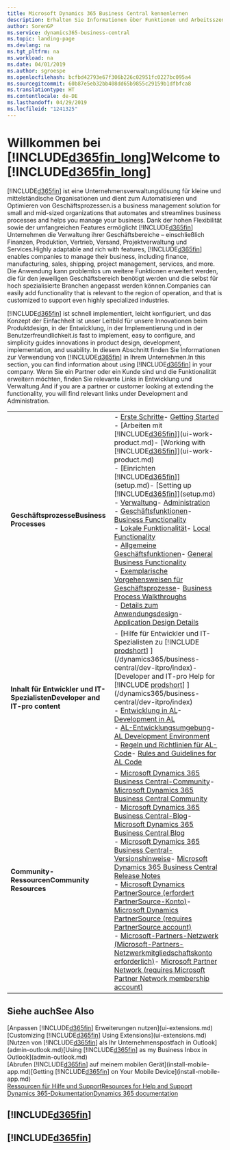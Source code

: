 ```yaml
---
title: Microsoft Dynamics 365 Business Central kennenlernen
description: Erhalten Sie Informationen über Funktionen und Arbeitsszenarien in Business Central, einer Unternehmensverwaltungslösung für kleine und mittelständische Organisationen.
author: SorenGP
ms.service: dynamics365-business-central
ms.topic: landing-page
ms.devlang: na
ms.tgt_pltfrm: na
ms.workload: na
ms.date: 04/01/2019
ms.author: sgroespe
ms.openlocfilehash: bcfbd42793e67f306b226c02951fc0227bc095a4
ms.sourcegitcommit: 60b87e5eb32bb408dd65b9855c29159b1dfbfca8
ms.translationtype: HT
ms.contentlocale: de-DE
ms.lasthandoff: 04/29/2019
ms.locfileid: "1241325"
---
```

# <a name="welcome-to-included365finlongincludesd365finlongmdmd"></a><span data-ttu-id="1f9f3-103">Willkommen bei [!INCLUDE[d365fin_long](includes/d365fin_long_md.md)]</span><span class="sxs-lookup"><span data-stu-id="1f9f3-103">Welcome to [!INCLUDE[d365fin_long](includes/d365fin_long_md.md)]</span></span>
[!INCLUDE[d365fin](includes/d365fin_md.md)] <span data-ttu-id="1f9f3-104">ist eine Unternehmensverwaltungslösung für kleine und mittelständische Organisationen und dient zum Automatisieren und Optimieren von Geschäftsprozessen.</span><span class="sxs-lookup"><span data-stu-id="1f9f3-104">is a business management solution for small and mid-sized organizations that automates and streamlines business processes and helps you manage your business.</span></span> <span data-ttu-id="1f9f3-105">Dank der hohen Flexibilität sowie der umfangreichen Features ermöglicht [!INCLUDE[d365fin](includes/d365fin_md.md)] Unternehmen die Verwaltung ihrer Geschäftsbereiche – einschließlich Finanzen, Produktion, Vertrieb, Versand, Projektverwaltung und Services.</span><span class="sxs-lookup"><span data-stu-id="1f9f3-105">Highly adaptable and rich with features, [!INCLUDE[d365fin](includes/d365fin_md.md)] enables companies to manage their business, including finance, manufacturing, sales, shipping, project management, services, and more.</span></span> <span data-ttu-id="1f9f3-106">Die Anwendung kann problemlos um weitere Funktionen erweitert werden, die für den jeweiligen Geschäftsbereich benötigt werden und die selbst für hoch spezialisierte Branchen angepasst werden können.</span><span class="sxs-lookup"><span data-stu-id="1f9f3-106">Companies can easily add functionality that is relevant to the region of operation, and that is customized to support even highly specialized industries.</span></span>

[!INCLUDE[d365fin](includes/d365fin_md.md)] <span data-ttu-id="1f9f3-107">ist schnell implementiert, leicht konfiguriert, und das Konzept der Einfachheit ist unser Leitbild für unsere Innovationen beim Produktdesign, in der Entwicklung, in der Implementierung und in der Benutzerfreundlichkeit.</span><span class="sxs-lookup"><span data-stu-id="1f9f3-107">is fast to implement, easy to configure, and simplicity guides innovations in product design, development, implementation, and usability.</span></span> <span data-ttu-id="1f9f3-108">In diesem Abschnitt finden Sie Informationen zur Verwendung von [!INCLUDE[d365fin](includes/d365fin_md.md)] in Ihrem Unternehmen.</span><span class="sxs-lookup"><span data-stu-id="1f9f3-108">In this section, you can find information about using [!INCLUDE[d365fin](includes/d365fin_md.md)] in your company.</span></span> <span data-ttu-id="1f9f3-109">Wenn Sie ein Partner oder ein Kunde sind und die Funktionalität erweitern möchten, finden Sie relevante Links in Entwicklung und Verwaltung.</span><span class="sxs-lookup"><span data-stu-id="1f9f3-109">And if you are a partner or customer looking at extending the functionality, you will find relevant links under Development and Administration.</span></span>  

|||  
|-|-|  
|<span data-ttu-id="1f9f3-110">**Geschäftsprozesse**</span><span class="sxs-lookup"><span data-stu-id="1f9f3-110">**Business Processes**</span></span>|<span data-ttu-id="1f9f3-111">-   [Erste Schritte](product-get-started.md)</span><span class="sxs-lookup"><span data-stu-id="1f9f3-111">-   [Getting Started](product-get-started.md)</span></span><br /><span data-ttu-id="1f9f3-112">-   [Arbeiten mit [!INCLUDE[d365fin](includes/d365fin_md.md)]](ui-work-product.md)</span><span class="sxs-lookup"><span data-stu-id="1f9f3-112">-   [Working with [!INCLUDE[d365fin](includes/d365fin_md.md)]](ui-work-product.md)</span></span><br /><span data-ttu-id="1f9f3-113">-   [Einrichten [!INCLUDE[d365fin](includes/d365fin_md.md)]](setup.md)</span><span class="sxs-lookup"><span data-stu-id="1f9f3-113">-   [Setting up [!INCLUDE[d365fin](includes/d365fin_md.md)]](setup.md)</span></span><br /><span data-ttu-id="1f9f3-114">-   [Verwaltung](admin-setup-and-administration.md)</span><span class="sxs-lookup"><span data-stu-id="1f9f3-114">-   [Administration](admin-setup-and-administration.md)</span></span><br /><span data-ttu-id="1f9f3-115">-   [Geschäftsfunktionen](across-business-functionality.md)</span><span class="sxs-lookup"><span data-stu-id="1f9f3-115">-   [Business Functionality](across-business-functionality.md)</span></span><br /><span data-ttu-id="1f9f3-116">-   [Lokale Funktionalität](LocalFunctionality/Austria/austria-local-functionality.md)</span><span class="sxs-lookup"><span data-stu-id="1f9f3-116">-   [Local Functionality](LocalFunctionality/Austria/austria-local-functionality.md)</span></span><br /><span data-ttu-id="1f9f3-117">-   [Allgemeine Geschäftsfunktionen](ui-across-business-areas.md)</span><span class="sxs-lookup"><span data-stu-id="1f9f3-117">-   [General Business Functionality](ui-across-business-areas.md)</span></span><br /><span data-ttu-id="1f9f3-118">-   [Exemplarische Vorgehensweisen für Geschäftsprozesse](walkthrough-business-process-walkthroughs.md)</span><span class="sxs-lookup"><span data-stu-id="1f9f3-118">-   [Business Process Walkthroughs](walkthrough-business-process-walkthroughs.md)</span></span><br /><span data-ttu-id="1f9f3-119">-   [Details zum Anwendungsdesign](design-details-application-design.md)</span><span class="sxs-lookup"><span data-stu-id="1f9f3-119">-   [Application Design Details](design-details-application-design.md)</span></span>|  
|<span data-ttu-id="1f9f3-120">**Inhalt für Entwickler und IT-Spezialisten**</span><span class="sxs-lookup"><span data-stu-id="1f9f3-120">**Developer and IT-pro content**</span></span>|<span data-ttu-id="1f9f3-121">-   [Hilfe für Entwickler und IT-Spezialisten zu [!INCLUDE [prodshort](includes/prodshort.md)] ](/dynamics365/business-central/dev-itpro/index)</span><span class="sxs-lookup"><span data-stu-id="1f9f3-121">-   [Developer and IT-pro Help for [!INCLUDE [prodshort](includes/prodshort.md)] ](/dynamics365/business-central/dev-itpro/index)</span></span><br /><span data-ttu-id="1f9f3-122">-   [Entwicklung in AL](/dynamics365/business-central/dev-itpro/developer/devenv-dev-overview)</span><span class="sxs-lookup"><span data-stu-id="1f9f3-122">-   [Development in AL](/dynamics365/business-central/dev-itpro/developer/devenv-dev-overview)</span></span><br /><span data-ttu-id="1f9f3-123">-   [AL-Entwicklungsumgebung](/dynamics365/business-central/dev-itpro/developer/devenv-reference-overview)</span><span class="sxs-lookup"><span data-stu-id="1f9f3-123">-   [AL Development Environment](/dynamics365/business-central/dev-itpro/developer/devenv-reference-overview)</span></span><br /><span data-ttu-id="1f9f3-124">-   [Regeln und Richtlinien für AL-Code](/dynamics365/business-central/dev-itpro/compliance/apptest-overview)</span><span class="sxs-lookup"><span data-stu-id="1f9f3-124">-   [Rules and Guidelines for AL Code](/dynamics365/business-central/dev-itpro/compliance/apptest-overview)</span></span>|  
|<span data-ttu-id="1f9f3-125">**Community-Ressourcen**</span><span class="sxs-lookup"><span data-stu-id="1f9f3-125">**Community Resources**</span></span>|<span data-ttu-id="1f9f3-126">-   [Microsoft Dynamics 365 Business Central-Community](https://community.dynamics.com/business)</span><span class="sxs-lookup"><span data-stu-id="1f9f3-126">-   [Microsoft Dynamics 365 Business Central Community](https://community.dynamics.com/business)</span></span><br /><span data-ttu-id="1f9f3-127">-   [Microsoft Dynamics 365 Business Central-Blog](https://community.dynamics.com/business/b/financials)</span><span class="sxs-lookup"><span data-stu-id="1f9f3-127">-   [Microsoft Dynamics 365 Business Central Blog](https://community.dynamics.com/business/b/financials)</span></span><br /><span data-ttu-id="1f9f3-128">-   [Microsoft Dynamics 365 Business Central-Versionshinweise](https://go.microsoft.com/fwlink/?linkid=2047422)</span><span class="sxs-lookup"><span data-stu-id="1f9f3-128">-   [Microsoft Dynamics 365 Business Central Release Notes](https://go.microsoft.com/fwlink/?linkid=2047422)</span></span><br /><span data-ttu-id="1f9f3-129">-   [Microsoft Dynamics PartnerSource \(erfordert PartnerSource-Konto\)](https://mbs.microsoft.com/partnersource)</span><span class="sxs-lookup"><span data-stu-id="1f9f3-129">-   [Microsoft Dynamics PartnerSource \(requires PartnerSource account\)](https://mbs.microsoft.com/partnersource)</span></span><br /><span data-ttu-id="1f9f3-130">-   [Microsoft-Partners-Netzwerk \(Microsoft-Partners-Netzwerkmitgliedschaftskonto erforderlich\)](https://mspartner.microsoft.com/en/us/windows/index.aspx)</span><span class="sxs-lookup"><span data-stu-id="1f9f3-130">-   [Microsoft Partner Network \(requires Microsoft Partner Network membership account\)](https://mspartner.microsoft.com/en/us/windows/index.aspx)</span></span>|  

## <a name="see-also"></a><span data-ttu-id="1f9f3-131">Siehe auch</span><span class="sxs-lookup"><span data-stu-id="1f9f3-131">See Also</span></span>

<span data-ttu-id="1f9f3-132">[Anpassen [!INCLUDE[d365fin](includes/d365fin_md.md)] Erweiterungen nutzen](ui-extensions.md)</span><span class="sxs-lookup"><span data-stu-id="1f9f3-132">[Customizing [!INCLUDE[d365fin](includes/d365fin_md.md)] Using Extensions](ui-extensions.md)</span></span>  
<span data-ttu-id="1f9f3-133">[Nutzen von [!INCLUDE[d365fin](includes/d365fin_md.md)] als Ihr Unternehmenspostfach in Outlook](admin-outlook.md)</span><span class="sxs-lookup"><span data-stu-id="1f9f3-133">[Using [!INCLUDE[d365fin](includes/d365fin_md.md)] as my Business Inbox in Outlook](admin-outlook.md)</span></span>  
<span data-ttu-id="1f9f3-134">[Abrufen [!INCLUDE[d365fin](includes/d365fin_md.md)] auf meinem mobilen Gerät](install-mobile-app.md)</span><span class="sxs-lookup"><span data-stu-id="1f9f3-134">[Getting [!INCLUDE[d365fin](includes/d365fin_md.md)] on Your Mobile Device](install-mobile-app.md)</span></span>  
[<span data-ttu-id="1f9f3-135">Ressourcen für Hilfe und Support</span><span class="sxs-lookup"><span data-stu-id="1f9f3-135">Resources for Help and Support</span></span>](product-help-and-support.md)  
[<span data-ttu-id="1f9f3-136">Dynamics 365-Dokumentation</span><span class="sxs-lookup"><span data-stu-id="1f9f3-136">Dynamics 365 documentation</span></span>](https://docs.microsoft.com/en-us/dynamics365/#pivot=solutions&panel=solutions_financials)  

## [!INCLUDE[d365fin](includes/free_trial_md.md)]
## [!INCLUDE[d365fin](includes/training_link_md.md)]
